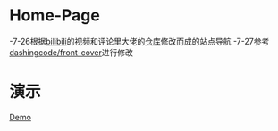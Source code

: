 # Home-Page
-7-26根据[bilibili](https://www.bilibili.com/video/BV1bE411k7Ni)的视频和评论里大佬的[仓库](https://github.com/fuyanz/bilibili-codes)修改而成的站点导航
-7-27参考[dashingcode/front-cover](https://github.com/dashingcode/front-cover/)进行修改
# 演示
[Demo](https://hongtonyoo.github.io/Home-Page)
